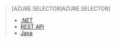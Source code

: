 > [AZURE.SELECTOR]AZURE.SELECTOR] 
> 
> * [.NET](../articles/media-services/media-services-dotnet-create-contentkey.md)
> * [REST API](../articles/media-services/media-services-rest-create-contentkey.md)
> * [Java](https://github.com/southworkscom/azure-sdk-for-media-services-java-samples)
> 
> 
